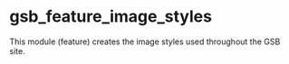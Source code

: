 gsb_feature_image_styles
========================

This module (feature) creates the image styles used throughout the GSB site.
